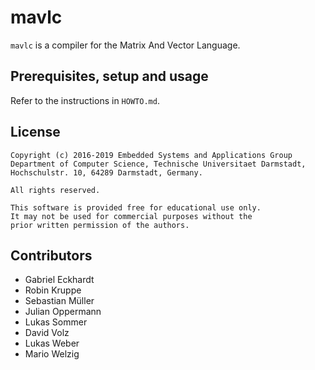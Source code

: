 # mavlc

`mavlc` is a compiler for the Matrix And Vector Language.

## Prerequisites, setup and usage

Refer to the instructions in `HOWTO.md`.

## License

	Copyright (c) 2016-2019 Embedded Systems and Applications Group
	Department of Computer Science, Technische Universitaet Darmstadt,
	Hochschulstr. 10, 64289 Darmstadt, Germany.
	
	All rights reserved.
	
	This software is provided free for educational use only.
	It may not be used for commercial purposes without the
	prior written permission of the authors.

## Contributors

* Gabriel Eckhardt
* Robin Kruppe
* Sebastian Müller
* Julian Oppermann
* Lukas Sommer
* David Volz
* Lukas Weber
* Mario Welzig